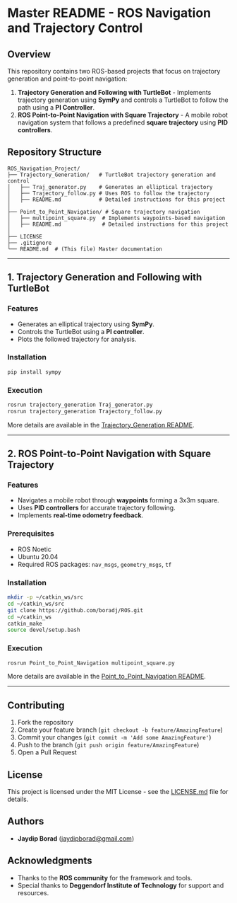 # Master README - ROS Navigation and Trajectory Control

## Overview
This repository contains two ROS-based projects that focus on trajectory generation and point-to-point navigation:

1. **Trajectory Generation and Following with TurtleBot** - Implements trajectory generation using **SymPy** and controls a TurtleBot to follow the path using a **PI Controller**.
2. **ROS Point-to-Point Navigation with Square Trajectory** - A mobile robot navigation system that follows a predefined **square trajectory** using **PID controllers**.

## Repository Structure
```
ROS_Navigation_Project/
├── Trajectory_Generation/   # TurtleBot trajectory generation and control
│   ├── Traj_generator.py    # Generates an elliptical trajectory
│   ├── Trajectory_follow.py # Uses ROS to follow the trajectory
│   ├── README.md            # Detailed instructions for this project
│
├── Point_to_Point_Navigation/ # Square trajectory navigation
│   ├── multipoint_square.py  # Implements waypoints-based navigation
│   ├── README.md             # Detailed instructions for this project
│
├── LICENSE
├── .gitignore
└── README.md  # (This file) Master documentation
```

---

## 1. Trajectory Generation and Following with TurtleBot
### Features
- Generates an elliptical trajectory using **SymPy**.
- Controls the TurtleBot using a **PI controller**.
- Plots the followed trajectory for analysis.

### Installation
```bash
pip install sympy
```

### Execution
```bash
rosrun trajectory_generation Traj_generator.py
rosrun trajectory_generation Trajectory_follow.py
```

More details are available in the [Trajectory_Generation README](Trajectory_Generation/README.md).

---

## 2. ROS Point-to-Point Navigation with Square Trajectory
### Features
- Navigates a mobile robot through **waypoints** forming a 3x3m square.
- Uses **PID controllers** for accurate trajectory following.
- Implements **real-time odometry feedback**.

### Prerequisites
- ROS Noetic
- Ubuntu 20.04
- Required ROS packages: `nav_msgs`, `geometry_msgs`, `tf`

### Installation
```bash
mkdir -p ~/catkin_ws/src
cd ~/catkin_ws/src
git clone https://github.com/boradj/ROS.git
cd ~/catkin_ws
catkin_make
source devel/setup.bash
```

### Execution
```bash
rosrun Point_to_Point_Navigation multipoint_square.py
```

More details are available in the [Point_to_Point_Navigation README](Point_to_Point_Navigation/README.md).

---

## Contributing
1. Fork the repository
2. Create your feature branch (`git checkout -b feature/AmazingFeature`)
3. Commit your changes (`git commit -m 'Add some AmazingFeature'`)
4. Push to the branch (`git push origin feature/AmazingFeature`)
5. Open a Pull Request

## License
This project is licensed under the MIT License - see the [LICENSE.md](LICENSE.md) file for details.

## Authors
- **Jaydip Borad** (jaydipborad@gmail.com)

## Acknowledgments
- Thanks to the **ROS community** for the framework and tools.
- Special thanks to **Deggendorf Institute of Technology** for support and resources.


